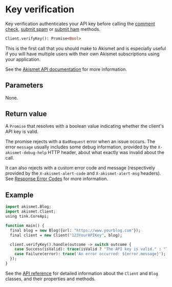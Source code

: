 # Key verification
Key verification authenticates your API key before calling the [comment check](usage/check_comment.md),
[submit spam](usage/submit_spam.md) or [submit ham](usage/submit_ham.md) methods.

```haxe
Client.verifyKey(): Promise<Bool>
```

This is the first call that you should make to Akismet and is especially useful
if you will have multiple users with their own Akismet subscriptions using your application.

See the [Akismet API documentation](https://akismet.com/developers/key-verification) for more information.

## Parameters
None.

## Return value
A `Promise` that resolves with a boolean value indicating whether the client's API key is valid.

The promise rejects with a `BadRequest` error when an issue occurs.
The error `message` usually includes some debug information, provided by the `X-akismet-debug-help` HTTP header,
about what exactly was invalid about the call.

It can also rejects with a custom error code and message (respectively provided by the `X-akismet-alert-code` and `X-akismet-alert-msg` headers).
See [Response Error Codes](https://akismet.com/developers/errors) for more information.

## Example

```haxe
import akismet.Blog;
import akismet.Client;
using tink.CoreApi;

function main() {
  final blog = new Blog({url: "https://www.yourblog.com"});
  final client = new Client("123YourAPIKey", blog);

  client.verifyKey().handle(outcome -> switch outcome {
    case Success(isValid): trace(isValid ? "The API key is valid." : "The API key is invalid.");
    case Failure(error): trace('An error occurred: ${error.message}');
  });
}
```

See the [API reference](api/) for detailed information about the `Client` and `Blog` classes, and their properties and methods.
